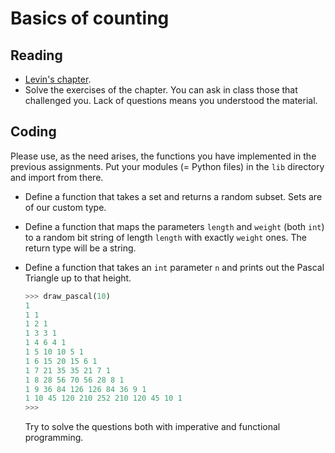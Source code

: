 # Basics of counting

## Reading

* [Levin's chapter](https://discrete.openmathbooks.org/dmoi4/sec_counting-pascal.html).
* Solve the exercises of the chapter. You can ask in class those that challenged you. Lack of questions means you understood the material.

## Coding

Please use, as the need arises, the functions you have implemented in the
previous assignments. Put your modules (= Python files) in the `lib` directory
and import from there.

* Define a function that takes a set and returns a random subset. Sets are of
    our custom type.
* Define a function that maps the parameters `length` and `weight` (both `int`)
    to a random bit string of length `length` with exactly `weight` ones. The
    return type will be a string.
* Define a function that takes an `int` parameter `n` and prints out the
    Pascal Triangle up to that height.
    ```python
    >>> draw_pascal(10)
    1
    1 1
    1 2 1
    1 3 3 1
    1 4 6 4 1
    1 5 10 10 5 1
    1 6 15 20 15 6 1
    1 7 21 35 35 21 7 1
    1 8 28 56 70 56 28 8 1
    1 9 36 84 126 126 84 36 9 1
    1 10 45 120 210 252 210 120 45 10 1
    >>>
    ```

    Try to solve the questions both with imperative and functional programming.
